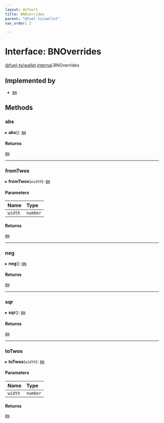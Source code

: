 ```yaml
---
layout: default
title: BNOverrides
parent: "@fuel-ts/wallet"
nav_order: 2

---
```


# Interface: BNOverrides

[@fuel-ts/wallet](../index.md).[internal](../namespaces/internal.md).BNOverrides

## Implemented by

- [`BN`](../classes/internal-BN.md)

## Methods

### abs

▸ **abs**(): [`BN`](../classes/internal-BN.md)

#### Returns

[`BN`](../classes/internal-BN.md)

___

### fromTwos

▸ **fromTwos**(`width`): [`BN`](../classes/internal-BN.md)

#### Parameters

| Name | Type |
| :------ | :------ |
| `width` | `number` |

#### Returns

[`BN`](../classes/internal-BN.md)

___

### neg

▸ **neg**(): [`BN`](../classes/internal-BN.md)

#### Returns

[`BN`](../classes/internal-BN.md)

___

### sqr

▸ **sqr**(): [`BN`](../classes/internal-BN.md)

#### Returns

[`BN`](../classes/internal-BN.md)

___

### toTwos

▸ **toTwos**(`width`): [`BN`](../classes/internal-BN.md)

#### Parameters

| Name | Type |
| :------ | :------ |
| `width` | `number` |

#### Returns

[`BN`](../classes/internal-BN.md)
